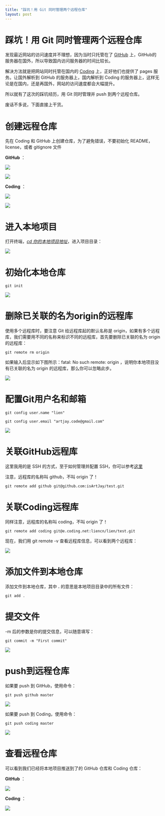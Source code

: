 ```yaml
---
title: "踩坑！用 Git 同时管理两个远程仓库"
layout: post
---
```


# 踩坑！用 Git 同时管理两个远程仓库

发现最近网站的访问速度并不理想，因为当时只托管在了 [GitHub](https://github.com/) 上，GitHub的服务器在国外，所以导致国内访问服务器的时间比较长。

解决方法就是把网站同时托管在国内的 [Coding](https://coding.net/) 上，正好他们也提供了 pages 服务。让国外解析到 GitHub 的服务器上，国内解析到 Coding 的服务器上，这样无论是在国内，还是再国外，网站的访问速度都会大幅提升。

所以就有了这次的踩坑经历，用 Git 同时管理并 push 到两个远程仓库。

废话不多说，下面直接上干货。

# 创建远程仓库

先在 Coding 和 GitHub 上创建仓库，为了避免错误，不要初始化 README，license，或者 gitignore 文件 

**GitHub** ：

![](https://lien-1258580758.cos.ap-shanghai.myqcloud.com/blog-img/14_git-skills/4.png)

![](https://lien-1258580758.cos.ap-shanghai.myqcloud.com/blog-img/14_git-skills/7.png)

**Coding** ：

![](https://lien-1258580758.cos.ap-shanghai.myqcloud.com/blog-img/14_git-skills/5.png)

![](https://lien-1258580758.cos.ap-shanghai.myqcloud.com/blog-img/14_git-skills/6.png)

# 进入本地项目

打开终端，*<u>cd 你的本地项目地址</u>*，进入项目目录：

![](https://lien-1258580758.cos.ap-shanghai.myqcloud.com/blog-img/14_git-skills/1.png)

# 初始化本地仓库

```shell
git init
```

![](https://lien-1258580758.cos.ap-shanghai.myqcloud.com/blog-img/14_git-skills/2.png)

# 删除已关联的名为origin的远程库

使用多个远程库时，要注意 Git 给远程库起的默认名称是 origin，如果有多个远程库，我们需要用不同的名称来标识不同的远程库，首先要删除已关联的名为 origin 的远程库：

```
git remote rm origin
```

如果输入后显示如下图所示：fatal: No such remote: origin ，说明你本地项目没有已关联的名为 origin 的远程库，那么你可以忽略此步。

![](https://lien-1258580758.cos.ap-shanghai.myqcloud.com/blog-img/14_git-skills/3.png)

# 配置Git用户名和邮箱

```
git config user.name "lien"
```

```
git config user.email "artjay.code@gmail.com"
```

![](https://lien-1258580758.cos.ap-shanghai.myqcloud.com/blog-img/14_git-skills/8.png)

# 关联GitHub远程库

这里我用的是 SSH 的方式，至于如何管理并配置 SSH，你可以参考[这里](https://www.lien.run/20190805/more-ssh)

注意，远程库的名称叫 github，不叫 origin 了！

```
git remote add github git@github.com:isArtJay/test.git
```

# 关联Coding远程库

同样注意，远程库的名称叫 coding，不叫 origin 了！

```
git remote add coding git@e.coding.net:liencn/lien/test.git
```

现在，我们用 git remote -v 查看远程库信息，可以看到两个远程库：

![](https://lien-1258580758.cos.ap-shanghai.myqcloud.com/blog-img/14_git-skills/9.png)

# 添加文件到本地仓库

添加文件到本地仓库，其中  **.**  的意思是本地项目目录中的所有文件：

```
git add .
```

# 提交文件

-m 后的参数是你的提交信息，可以随意填写：

```
git commit -m "First commit"
```

![](https://lien-1258580758.cos.ap-shanghai.myqcloud.com/blog-img/14_git-skills/10.png)

# push到远程仓库

如果要 push 到 GitHub，使用命令：

```
git push github master
```

![](https://lien-1258580758.cos.ap-shanghai.myqcloud.com/blog-img/14_git-skills/11.png)

如果要 push 到 Coding，使用命令：

```
git push coding master
```

![](https://lien-1258580758.cos.ap-shanghai.myqcloud.com/blog-img/14_git-skills/12.png)

# 查看远程仓库

可以看到我们已经将本地项目推送到了的 GitHub 仓库和 Coding 仓库：

**GitHub** ：

![](https://lien-1258580758.cos.ap-shanghai.myqcloud.com/blog-img/14_git-skills/15.png)

**Coding** ：

![](https://lien-1258580758.cos.ap-shanghai.myqcloud.com/blog-img/14_git-skills/14.png)